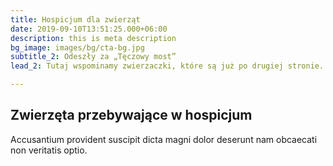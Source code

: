 ```yaml
---
title: Hospicjum dla zwierząt
date: 2019-09-10T13:51:25.000+06:00
description: this is meta description
bg_image: images/bg/cta-bg.jpg
subtitle_2: Odeszły za „Tęczowy most”
lead_2: Tutaj wspominamy zwierzaczki, które są już po drugiej stronie.

---
```

## Zwierzęta przebywające w hospicjum

Accusantium provident suscipit dicta magni dolor deserunt nam obcaecati non veritatis optio.